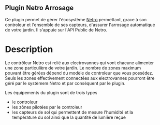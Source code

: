 ## Plugin Netro Arrosage

Ce plugin permet de gérer l'écosystème [Netro](https://netrohome.com/) permettant, grace à son controleur et l'ensemble de ses capteurs, d'assurer l'arrosage automatique de votre jardin. Il s'appuie sur l'API Public de Netro.

# Description

Le contrôleur Netro est relié aux electrovannes qui vont chacune alimenter une zone particulière de votre jardin. Le nombre de zones maximum pouvant être gérées dépend du modèle de controleur que vous possédez. Seuls les zones effectivement connectées aux electrovannes pourront être géré par le systèmem Netro et par conséquent par le plugin.

Les équipements du plugin sont de trois types
* le controleur
* les zônes pilotées par le controleur
* les capteurs de sol qui permettent de mesure l'humidité et la température du sol ainsi que la quantité de lumière reçue